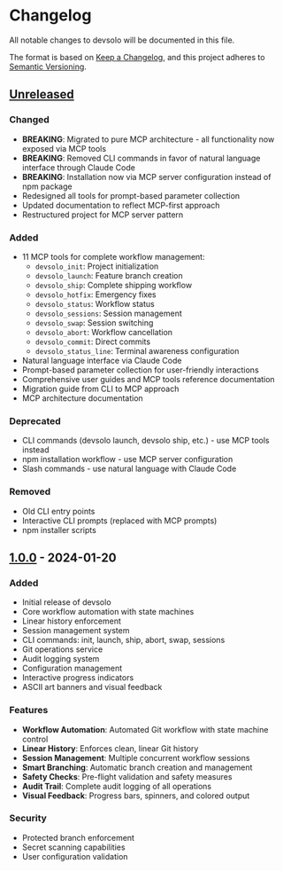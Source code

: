 # Changelog

All notable changes to devsolo will be documented in this file.

The format is based on [Keep a Changelog](https://keepachangelog.com/en/1.0.0/),
and this project adheres to [Semantic Versioning](https://semver.org/spec/v2.0.0.html).

## [Unreleased]

### Changed
- **BREAKING**: Migrated to pure MCP architecture - all functionality now exposed via MCP tools
- **BREAKING**: Removed CLI commands in favor of natural language interface through Claude Code
- **BREAKING**: Installation now via MCP server configuration instead of npm package
- Redesigned all tools for prompt-based parameter collection
- Updated documentation to reflect MCP-first approach
- Restructured project for MCP server pattern

### Added
- 11 MCP tools for complete workflow management:
  - `devsolo_init`: Project initialization
  - `devsolo_launch`: Feature branch creation
  - `devsolo_ship`: Complete shipping workflow
  - `devsolo_hotfix`: Emergency fixes
  - `devsolo_status`: Workflow status
  - `devsolo_sessions`: Session management
  - `devsolo_swap`: Session switching
  - `devsolo_abort`: Workflow cancellation
  - `devsolo_commit`: Direct commits
  - `devsolo_status_line`: Terminal awareness configuration
- Natural language interface via Claude Code
- Prompt-based parameter collection for user-friendly interactions
- Comprehensive user guides and MCP tools reference documentation
- Migration guide from CLI to MCP approach
- MCP architecture documentation

### Deprecated
- CLI commands (devsolo launch, devsolo ship, etc.) - use MCP tools instead
- npm installation workflow - use MCP server configuration
- Slash commands - use natural language with Claude Code

### Removed
- Old CLI entry points
- Interactive CLI prompts (replaced with MCP prompts)
- npm installer scripts

## [1.0.0] - 2024-01-20

### Added
- Initial release of devsolo
- Core workflow automation with state machines
- Linear history enforcement
- Session management system
- CLI commands: init, launch, ship, abort, swap, sessions
- Git operations service
- Audit logging system
- Configuration management
- Interactive progress indicators
- ASCII art banners and visual feedback

### Features
- **Workflow Automation**: Automated Git workflow with state machine control
- **Linear History**: Enforces clean, linear Git history
- **Session Management**: Multiple concurrent workflow sessions
- **Smart Branching**: Automatic branch creation and management
- **Safety Checks**: Pre-flight validation and safety measures
- **Audit Trail**: Complete audit logging of all operations
- **Visual Feedback**: Progress bars, spinners, and colored output

### Security
- Protected branch enforcement
- Secret scanning capabilities
- User configuration validation

[Unreleased]: https://github.com/slamb2k/devsolo/compare/v1.0.0...HEAD
[1.0.0]: https://github.com/slamb2k/devsolo/releases/tag/v1.0.0